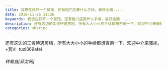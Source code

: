 ```yaml
---
title: 我想在菲开一个餐馆，还有租门店要什么手续，最好全面.....
date: 2018-11-26 11:26
keywords: 我想在菲开一个餐馆，还有租门店要什么手续，最好全面.....
description: 还有这边的工资待遇房租，所有大大小小的手续都想咨询一下，欢迎中介来骚扰，+我V:  tuzi369afei  
categories: sharing
---
```

<td class="t_f" id="postmessage_2355781">

还有这边的工资待遇房租，所有大大小小的手续都想咨询一下，欢迎中介来骚扰，+我V:  tuzi369afei  </td>
###### 转载自[菲龙网]